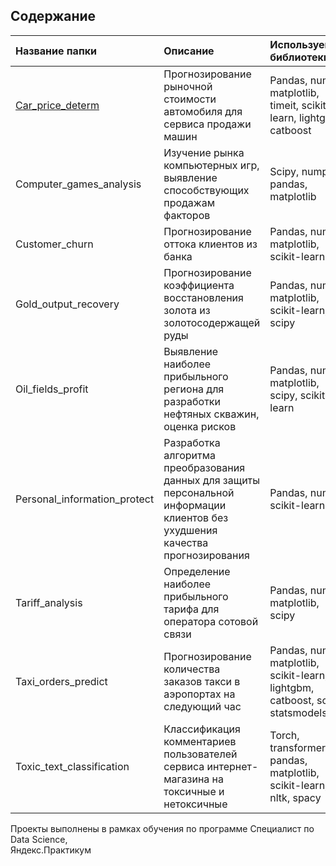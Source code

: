 ## Содержание


| Название папки | Описание     | Используемые библиотеки |
| :---------------------| :------------------------------------------------------------------------|:------------------------|
| [Car_price_determ](projects/Car_price_determ/) | Прогнозирование рыночной стоимости автомобиля для сервиса продажи машин | Pandas, numpy, matplotlib, timeit, scikit-learn, lightgbm, catboost |
| Computer_games_analysis | Изучение рынка компьютерных игр, выявление способствующих продажам факторов | Scipy, numpy, pandas, matplotlib |
| Customer_churn | Прогнозирование оттока клиентов из банка| Pandas, numpy, matplotlib, scikit-learn |
| Gold_output_recovery |Прогнозирование коэффициента восстановления золота из золотосодержащей руды| Pandas, numpy, matplotlib, scikit-learn, scipy |
| Oil_fields_profit | Выявление наиболее прибыльного региона для разработки нефтяных скважин, оценка рисков| Pandas, numpy, matplotlib, scipy, scikit-learn |
| Personal_information_protect | Разработка алгоритма преобразования данных для защиты персональной информации клиентов без ухудшения качества прогнозирования| Pandas, numpy, scikit-learn |
| Tariff_analysis | Определение наиболее прибыльного тарифа для оператора сотовой связи| Pandas, numpy, matplotlib, scipy |
| Taxi_orders_predict | Прогнозирование количества заказов такси в аэропортах на следующий час| Рandas, numpy, matplotlib, scikit-learn, lightgbm, catboost, scipy, statsmodels |
| Toxic_text_classification | Классификация комментариев пользователей сервиса интернет-магазина на токсичные и нетоксичные| Torch, transformers, pandas, matplotlib, scikit-learn, re, nltk, spacy |

<div>Проекты выполнены в рамках обучения по программе Специалист по Data Science,</div>
<div>Яндекс.Практикум</div>
